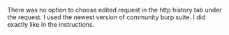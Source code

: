 There was no option to choose edited request in the http history tab under the request. I used the newest version of community burp suite. I did exactly like in the instructions.
